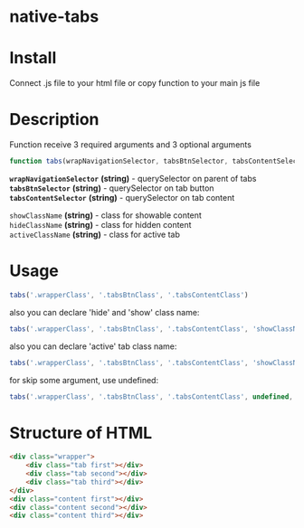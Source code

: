 # native-tabs

# Install
Connect .js file to your html file or copy function to your main js file

# Description
Function receive 3 required arguments and 3 optional arguments
```js
function tabs(wrapNavigationSelector, tabsBtnSelector, tabsContentSelector, showClassName, hideClassName, activeClassName) {..}
```
**`wrapNavigationSelector`** **(string)** - querySelector on parent of tabs    
**`tabsBtnSelector`** **(string)** - querySelector on tab button    
**`tabsContentSelector`** **(string)** - querySelector on tab content    

`showClassName` **(string)** - class for showable content    
`hideClassName` **(string)** - class for hidden content    
`activeClassName` **(string)** - class for active tab
# Usage
```js
tabs('.wrapperClass', '.tabsBtnClass', '.tabsContentClass')
```

also you can declare 'hide' and 'show' class name:
```js
tabs('.wrapperClass', '.tabsBtnClass', '.tabsContentClass', 'showClassName', 'hideClassName')
```

also you can declare 'active' tab class name:
```js
tabs('.wrapperClass', '.tabsBtnClass', '.tabsContentClass', 'showClassName', 'hideClassName', 'activeClassName')
```
for skip some argument, use undefined:
```js
tabs('.wrapperClass', '.tabsBtnClass', '.tabsContentClass', undefined, undefined, 'activeClassName')
```
# Structure of HTML
```html
<div class="wrapper">
    <div class="tab first"></div>
    <div class="tab second"></div>
    <div class="tab third"></div>
</div>
<div class="content first"></div>
<div class="content second"></div>
<div class="content third"></div>
```

